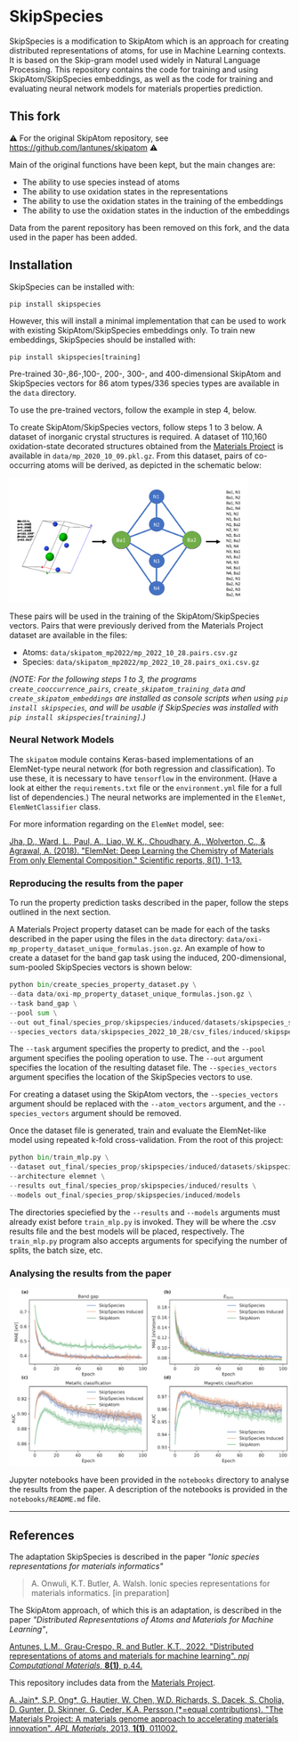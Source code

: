 # SkipSpecies

SkipSpecies is a modification to SkipAtom which is an approach for creating distributed representations of atoms, for use in Machine Learning contexts. It is
based on the Skip-gram model used widely in Natural Language Processing. This repository contains the code for training and using SkipAtom/SkipSpecies embeddings, as well as the code for training and evaluating neural network models for materials properties prediction.

## This fork

:warning: For the original SkipAtom repository, see https://github.com/lantunes/skipatom :warning:

Main of the original functions have been kept, but the main changes are:
- The ability to use species instead of atoms
- The ability to use oxidation states in the representations
- The ability to use the oxidation states in the training of the embeddings
- The ability to use the oxidation states in the induction of the embeddings

Data from the parent repository has been removed on this fork, and the data used in the paper has been added.

## Installation

SkipSpecies can be installed with:
```
pip install skipspecies
```
However, this will install a minimal implementation that can be used to work with existing SkipAtom/SkipSpecies embeddings only. To 
train new embeddings, SkipSpecies should be installed with:
```
pip install skipspecies[training]
```

Pre-trained 30-,86-,100-, 200-, 300-, and 400-dimensional SkipAtom and SkipSpecies vectors for 86 atom types/336 species types are available in the `data` directory.

To use the pre-trained vectors, follow the  example in step 4, below.

To create SkipAtom/SkipSpecies vectors, follow steps 1 to 3 below. A dataset of inorganic crystal structures is required. A dataset 
of 110,160 oxidation-state decorated structures obtained from the [Materials Project](https://materialsproject.org/) is available in 
`data/mp_2020_10_09.pkl.gz`.  From this dataset, pairs of co-occurring atoms will be derived, as depicted in the 
schematic below:

<img src="resources/schematic.png" width="85%"/>

These pairs will be used in the training of the SkipAtom/SkipSpecies vectors. Pairs that were previously derived from the 
Materials Project dataset are available in the files:
* Atoms: `data/skipatom_mp2022/mp_2022_10_28.pairs.csv.gz`
* Species: `data/skipatom_mp2022/mp_2022_10_28.pairs_oxi.csv.gz`

_(NOTE: For the following steps 1 to 3, the programs `create_cooccurrence_pairs`, `create_skipatom_training_data` and 
`create_skipatom_embeddings` are installed as console scripts when using `pip install skipspecies`, and will be usable if 
SkipSpecies was installed with `pip install skipspecies[training]`.)_

### Neural Network Models

The `skipatom` module contains Keras-based implementations of an ElemNet-type neural network (for both 
regression and classification). To use these, it is
necessary to have `tensorflow` in the environment. (Have a look at either the `requirements.txt` file or the 
`environment.yml` file for a full list of dependencies.) The neural networks are implemented in the `ElemNet`, 
`ElemNetClassifier` class.

For more information regarding on the `ElemNet` model, see:

[Jha, D., Ward, L., Paul, A., Liao, W. K., Choudhary, A., Wolverton, C., & Agrawal, A. (2018). "ElemNet: Deep Learning 
the Chemistry of Materials From only Elemental Composition." Scientific reports, 8(1), 1-13.](https://www.nature.com/articles/s41598-018-35934-y)


### Reproducing the results from the paper

To run the property prediction tasks described in the paper, follow the steps outlined in the next section.

A Materials Project property dataset can be made for each of the tasks described in the paper using the files in the `data` directory: `data/oxi-mp_property_dataset_unique_formulas.json.gz`. An example of how to create a dataset for the band gap task using the induced, 200-dimensional, sum-pooled SkipSpecies vectors is shown below:

```python
python bin/create_species_property_dataset.py \
--data data/oxi-mp_property_dataset_unique_formulas.json.gz \
--task band_gap \
--pool sum \
--out out_final/species_prop/skipspecies/induced/datasets/skipspecies_sum_dim200_MP_band_gap.pkl \
--species_vectors data/skipspecies_2022_10_28/csv_files/induced/skipspecies_2022_10_28_induced_dim200.csv \
```
The `--task` argument specifies the property to predict, and the `--pool` argument specifies the pooling operation to use. The `--out` argument specifies the location of the resulting dataset file. The `--species_vectors` argument specifies the location of the SkipSpecies vectors to use.

For creating a dataset using the SkipAtom vectors, the `--species_vectors` argument should be replaced with the `--atom_vectors` argument, and the `--species_vectors` argument should be removed.


Once the dataset file is generated, train and evaluate the ElemNet-like model using repeated k-fold cross-validation. From the root of this project:

```python
python bin/train_mlp.py \
--dataset out_final/species_prop/skipspecies/induced/datasets/skipspecies_sum_dim200_MP_band_gap.pkl \
--architecture elemnet \
--results out_final/species_prop/skipspecies/induced/results \
--models out_final/species_prop/skipspecies/induced/models
```

The directories speciefied by the `--results` and `--models` arguments must already exist before `train_mlp.py` is invoked. They will be where the .csv results file and the best models will be placed, respectively. The `train_mlp.py` program also accepts arguments for specifying the number of splits, the batch size, etc.

### Analysing the results from the paper
![validation curve](resources/Validation_losses_12x7_5_publication.svg)

Jupyter notebooks have been provided in the `notebooks` directory to analyse the results from the paper. A description of the notebooks is provided in the `notebooks/README.md` file.


- - - - - - - - -
## References
The adaptation SkipSpecies is described in the paper _"Ionic species representations for materials informatics"_

>A. Onwuli, K.T. Butler, A. Walsh. Ionic species representations for materials informatics. [in preparation]



The SkipAtom approach, of which this is an adaptation, is described in the paper _"Distributed Representations of Atoms and Materials for Machine Learning"_,

[Antunes, L.M., Grau-Crespo, R. and Butler, K.T., 2022. "Distributed representations of atoms and materials for machine learning". *npj Computational Materials*, **8(1)**, p.44.](https://www.nature.com/articles/s41524-022-00729-3)

This repository includes data from the [Materials Project](https://materialsproject.org/). 

[A. Jain*, S.P. Ong*, G. Hautier, W. Chen, W.D. Richards, S. Dacek, S. Cholia, D. Gunter, D. Skinner, G. Ceder, K.A. 
Persson (*=equal contributions). "The Materials Project: A materials genome approach to accelerating materials innovation".
*APL Materials*, 2013, **1(1)**, 011002.](https://pubs.aip.org/aip/apm/article/1/1/011002/119685/Commentary-The-Materials-Project-A-materials)